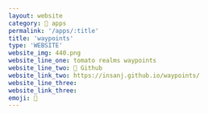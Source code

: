 ```yaml
---
layout: website
category: 🏬 apps
permalink: '/apps/:title'
title: 'waypoints'
type: 'WEBSITE'
website_img: 440.png
website_line_one: tomato realms waypoints
website_line_two: 👾 Github
website_link_two: https://insanj.github.io/waypoints/
website_line_three:
website_link_three:
emoji: 📌
---
```

